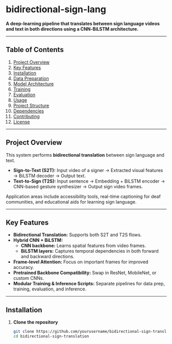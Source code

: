 # bidirectional-sign-lang

**A deep‑learning pipeline that translates between sign language videos and text in both directions using a CNN‑BiLSTM architecture.**

---

## Table of Contents

1. [Project Overview](#project-overview)  
2. [Key Features](#key-features)  
3. [Installation](#installation)  
4. [Data Preparation](#data-preparation)  
5. [Model Architecture](#model-architecture)  
6. [Training](#training)  
7. [Evaluation](#evaluation)  
8. [Usage](#usage)  
9. [Project Structure](#project-structure)  
10. [Dependencies](#dependencies)  
11. [Contributing](#contributing)  
12. [License](#license)  

---

## Project Overview

This system performs **bidirectional translation** between sign language and text.  
- **Sign-to-Text (S2T):** Input video of a signer → Extracted visual features → BiLSTM decoder → Output text.  
- **Text-to-Sign (T2S):** Input sentence → Embedding + BiLSTM encoder → CNN-based gesture synthesizer → Output sign video frames.

Application areas include accessibility tools, real-time captioning for deaf communities, and educational aids for learning sign language.

---

## Key Features

- **Bidirectional Translation:** Supports both S2T and T2S flows.  
- **Hybrid CNN + BiLSTM:**  
  - **CNN backbone:** Learns spatial features from video frames.  
  - **BiLSTM layers:** Captures temporal dependencies in both forward and backward directions.  
- **Frame‑level Attention:** Focus on important frames for improved accuracy.  
- **Pretrained Backbone Compatibility:** Swap in ResNet, MobileNet, or custom CNNs.  
- **Modular Training & Inference Scripts:** Separate pipelines for data prep, training, evaluation, and inference.  

---

## Installation

1. **Clone the repository**  
   ```bash
   git clone https://github.com/yourusername/bidirectional-sign-translation.git
   cd bidirectional-sign-translation

